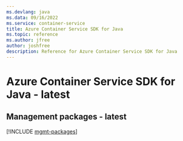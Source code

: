 ```yaml
---
ms.devlang: java
ms.data: 09/16/2022
ms.service: container-service
title: Azure Container Service SDK for Java
ms.topic: reference
ms.author: jfree
author: joshfree
description: Reference for Azure Container Service SDK for Java
---
```

# Azure Container Service SDK for Java - latest

## Management packages - latest
[!INCLUDE [mgmt-packages](container-service-mgmt-index.md)]